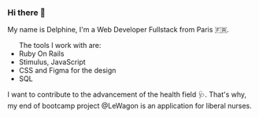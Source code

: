 ### Hi there 👋

My name is Delphine, I'm a Web Developer Fullstack from Paris 🇫🇷.

<ul>
The tools I work with are:
  <li>Ruby On Rails</li>
  <li>Stimulus, JavaScript</li>
  <li>CSS and Figma for the design</li>
  <li>SQL</li>
</ul>

I want to contribute to the advancement of the health field 🩺.
That's why, my end of bootcamp project @LeWagon is an application for liberal nurses. 
